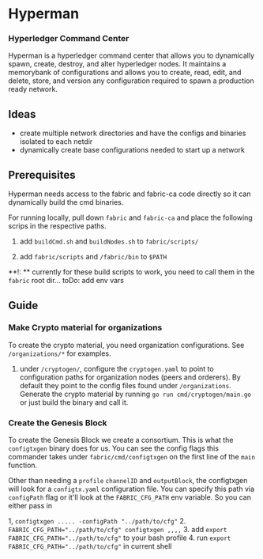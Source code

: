 # Hyperman

### Hyperledger Command Center

Hyperman is a hyperledger command center that allows you to dynamically
spawn, create, destroy, and alter hyperledger nodes. It maintains a
memorybank of configurations and allows you to create, read, edit, and
delete, store, and version any configuration required to spawn a production ready network.

## Ideas
- create multiple network directories and have the configs and binaries
  isolated to each netdir
- dynamically create base configurations needed to start up a network

## Prerequisites

Hyperman needs access to the fabric and fabric-ca code directly so it
can dynamically build the cmd binaries.

For running locally, pull down `fabric` and `fabric-ca` and place the
following scrips in the respective paths.


1. add `buildCmd.sh` and `buildNodes.sh` to `fabric/scripts/`

2. add `fabric/scripts` and `/fabric/bin` to `$PATH`

**!: ** currently for these build scripts to work, you need to call them
in the `fabric` root dir... toDo: add env vars

## Guide

### Make Crypto material for organizations
To create the crypto material, you need organization configurations. See
`/organizations/*` for examples. 

1. under `/cryptogen/`, configure the `cryptogen.yaml` to point to
   configuration paths for organization nodes (peers and orderers). By
   default they point to the config files found under `/organizations`.
   Generate the crypto material by running `go run
   cmd/cryptogen/main.go` or just build the binary and call it.

### Create the Genesis Block

To create the Genesis Block we create a consortium. This is what the
`configtxgen` binary does for us. You can see the config flags this
commander takes under `fabric/cmd/configtxgen` on the first line of the
`main` function.

Other than needing a `profile` `channelID` and `outputBlock`, the
configtxgen will look for a `configtx.yaml` configuration file. You can
specify this path via `configPath` flag or it'll look at the
`FABRIC_CFG_PATH` env variable. So you can either pass in

1, `configtxgen ..... -configPath "../path/to/cfg"`
2. `FABRIC_CFG_PATH="../path/to/cfg" configtxgen ,,,,`
3. add `export FABRIC_CFG_PATH="../path/to/cfg"` to your bash profile
4. run `export FABRIC_CFG_PATH="../path/to/cfg"` in current shell



